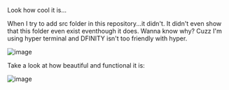 Look how cool it is...

When I try to add src folder in this repository...it didn't. It didn't even show that this folder even exist eventhough it does. Wanna know why? Cuzz I'm using hyper terminal and DFINITY isn't too friendly with hyper.

![image](https://user-images.githubusercontent.com/96918798/198048324-179254d5-705a-419f-bdbe-7112da1f2596.png)

Take a look at how beautiful and functional it is:

![image](https://user-images.githubusercontent.com/96918798/198048945-2b10ea56-bd97-4a7e-ad17-5461f9ed1962.png)
